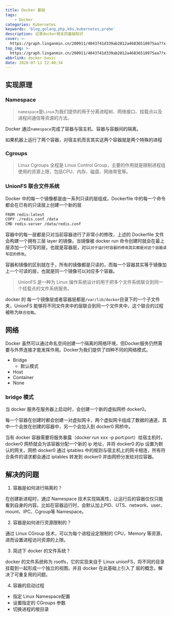 ```yaml
---
title: Docker 基础
tags:
	- Docker
categories: Kubernetes
keywords: 'blog,golang,php,k8s,kubernetes,probe'
description: 记录docker相关的基础知识
cover: >-
  https://graph.linganmin.cn/200911/4043741d339ab2812a46836518975aa7?x-oss-process=image/format,webp/quality,q_10
top_img: >-
  https://graph.linganmin.cn/200911/4043741d339ab2812a46836518975aa7?x-oss-process=image/format,webp/quality,q_40
abbrlink: docker-basic
date: 2020-07-11 22:40:34
---
```



## 实现原理

### Namespace

> `namespace`是`Linux`为我们提供的用于分离进程树、网络接口、挂载点以及进程间通信等资源的方法。

Docker 通过`namespace`完成了容器与宿主机、容器与容器间的隔离。

如果机器上运行了两个容器，对宿主机而言其实这两个容器就是两个特殊的进程

### Cgroups

> Linux Cgroups 全程是 Linux Control Group，主要的作用就是限制进程组使用的资源上限，包括CPU、内存、磁盘、网络带宽等。

### UnionFS 联合文件系统

Docker 中的每一个镜像都是由一系列只读的层组成，Dockerfile 中的每一个命令都会在已有的只读层上创建一个新的层

```bash
FROM redis:latest
COPY ./redis.conf /data
CMD redis-server /data/redis.conf
```

容器中的每一层都是只对当前容器进行了非常小的修改，上述的 Dockerfile 文件会构建一个拥有三层 layer 的镜像。当镜像被 docker run 命令创建时就会在最上层添加一个可写的层，也就是容器层，对以`对于运行时容器的修改其实都是对这个容器读写层的修改`。

容器和镜像的区别就在于，所有的镜像都是只读的，而每一个容器其实等于镜像加上一个可读的层，也就是同一个镜像可以对应多个容器。

> UnionFS 是一种为 Linux 操作系统设计的用于把多个文件系统联合到同一个挂载点的文件系统服务。

docker 的 每一个镜像层或者容器层都是`/var/lib/docker`目录下的一个子文件夹，UnionFS 能够将不同文件夹中的层联合到同一个文件夹中，这个联合的过程被称为`联合挂载`。


## 网络

Docker 虽然可以通过命名空间创建一个隔离的网络环境，但Docker服务仍然需要与外界连接才能发挥作用。Docker为我们提供了四种不同的网络模式。

- Bridge
  - 默认模式
- Host
- Container
- None

### bridge 模式

当 docker 服务在服务器上启动时，会创建一个新的虚拟网桥 docker0。

每一个容器在创建时都会创建一对虚拟网卡，两个虚拟网卡组成了数据的通道，其中一个会放在创建的容器中，另一个会加入到 docker0 网桥中。

当有 docker 容器需要将服务暴露（docker run xxx -p port:port）给宿主机时，docker0 网桥就会为该容器分配一个新的 ip 地址，并将 docker0 的ip 设置为默认的网关。网桥 docker0 通过 iptables 中的规则与宿主机上的网卡相连，所有符合条件的请求都会通过 iptables 转发到 docker0 并由网桥分发给对应容器。

## 解决的问题

1. 容器是如何进行隔离的？

在创建新进程时，通过 Namespace 技术实现隔离性，让运行后的容器仅仅只能看到自身的内容。比如在容器运行时，会默认加上PID、UTS、network、user、mount、IPC、Cgroup等 Namespace。

2. 容器是如何进行资源限制的？

通过 Linux CGroup 技术，可以为每个进程设定限制的 CPU，Memory 等资源，进而设置进程访问资源的上限。

3. 简述下 docker 的文件系统？

docker 的文件系统称为 rootfs，它的实现来自于 Linux unionFS，将不同的目录挂载到一起形成一个独立的视图。并且 docker 在此基础上引入了 层的概念，解决了可重复用的问题。

4. 容器的启动过程

  - 指定 Linux Namespace配置
  - 设置指定的 CGroups 参数
  - 切换进程的根目录
